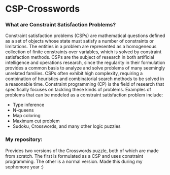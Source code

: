 # CSP-Crosswords
### What are Constraint Satisfaction Problems?
Constraint satisfaction problems (CSPs) are mathematical questions defined as a set of objects whose state must satisfy a number of constraints or limitations. The entities in a problem are represented as a homogeneous collection of finite constraints over variables, which is solved by constraint satisfaction methods. CSPs are the subject of research in both artificial intelligence and operations research, since the regularity in their formulation provides a common basis to analyze and solve problems of many seemingly unrelated families. CSPs often exhibit high complexity, requiring a combination of heuristics and combinatorial search methods to be solved in a reasonable time. Constraint programming (CP) is the field of research that specifically focuses on tackling these kinds of problems.
Examples of problems that can be modeled as a constraint satisfaction problem include:
- Type inference
- N-queens
- Map coloring
- Maximum cut problem
- Sudoku, Crosswords, and many other logic puzzles

### My repository:
Provides two versions of the Crosswords puzzle, both of which are made from scratch. The first is formulated as a CSP and uses constraint programming. The other is a normal version.
Made this during my sophomore year :)

